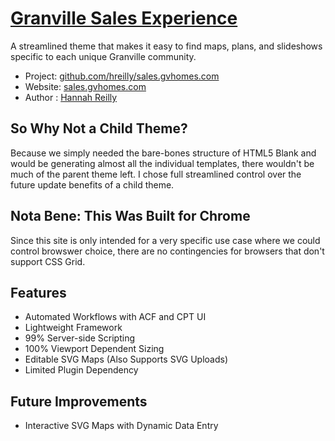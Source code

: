 # [Granville Sales Experience](https://github.com/hreilly/sales.gvhomes.com)

A streamlined theme that makes it easy to find maps, plans, and slideshows specific to each unique Granville community.

* Project: [github.com/hreilly/sales.gvhomes.com](https://github.com/hreilly/sales.gvhomes.com)
* Website: [sales.gvhomes.com](http://sales.gvhomes.com)
* Author : [Hannah Reilly](https://github.com/hreilly)

## So Why Not a Child Theme?

Because we simply needed the bare-bones structure of HTML5 Blank and would be generating almost all the individual templates, there wouldn't be much of the parent theme left. I chose full streamlined control over the future update benefits of a child theme.

## Nota Bene: This Was Built for Chrome

Since this site is only intended for a very specific use case where we could control browswer choice, there are no contingencies for browsers that don't support CSS Grid.

## Features
* Automated Workflows with ACF and CPT UI
* Lightweight Framework
* 99% Server-side Scripting
* 100% Viewport Dependent Sizing
* Editable SVG Maps (Also Supports SVG Uploads)
* Limited Plugin Dependency

## Future Improvements
* Interactive SVG Maps with Dynamic Data Entry
